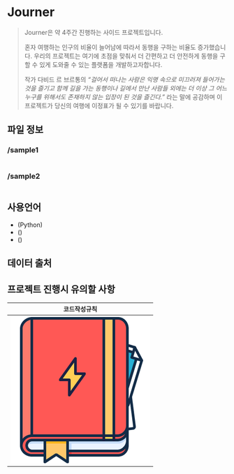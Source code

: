 
# Journer

> Journer은 약 4주간 진행하는 사이드 프로젝트입니다.
> 
> 혼자 여행하는 인구의 비율이 늘어남에 따라서 동행을 구하는 비율도 증가했습니다.
> 우리의 프로젝트는 여기에 초점을 맞춰서 더 간편하고 더 안전하게 동행을 구할 수 있게 도와줄 수 있는 플랫폼을 개발하고자합니다.
> 
> 작가 다비드 르 브르통의
> *“걸어서 떠나는 사람은 익명 속으로 미끄러져 들어가는 것을 즐기고 함께 길을 가는 동행이나 길에서 만난 사람들 외에는 더 이상 그 어느 누구를 위해서도 존재하지 않는 입장이 된 것을 즐긴다.”*
> 라는 말에 공감하며 이 프로젝트가 당신의 여행에 이정표가 될 수 있기를 바랍니다.


## 파일 정보

### /sample1
<pre>
</pre>

### /sample2
<pre>
</pre>



## 사용언어
* (Python)
* ()
* ()

## 데이터 출처

## 프로젝트 진행시 유의할 사항
|코드작성규칙|
|------|
|[![코드작성규칙](./docs/img/guide.png)](./docs/RULES.md)|
